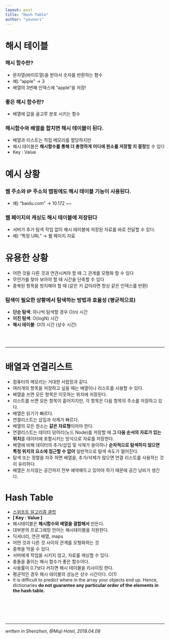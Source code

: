 ```yaml
---
layout: post
title: "Hash Table"
author: "younari"
---
```


# 해시 테이블

### 해시 함수란?
- 문자열(바이트열)을 받아서 숫자를 반환하는 함수
- 예) “apple” → 3
- 배열의 3번째 인덱스에 “apple”을 저장!

### 좋은 해시 함수란?
- 배열에 값을 골고루 분포 시키는 함수

### 해시함수와 배열을 합치면 해시 테이블이 된다.
- 배열과 리스트는 직접 메모리를 할당하지만 
- 해시 테이블은 **해시함수를 통해 더 총명하게 어디에 원소를 저장할 지 결정**할 수 있다
- Key : Value



# 예시 상황

### 웹 주소와 IP 주소의 맵핑에도 해시 테이블 기능이 사용된다.
- 예) “baidu.com” → 10.172 ~~

### 웹 페이지의 캐싱도 해시 테이블에 저장된다
- 서버가 추가 탐색 작업 없이 해시 테이블에 저장된 자료를 바로 전달할 수 있다.
- 예) “특정 URL” → 웹 페이지 자료 

# 유용한 상황
- 어떤 것을 다른 것과 연관시켜야 할 때 그 관계를 모형화 할 수 있다
- 무언가를 찾아 보아야 할 때 시간을 단축할 수 있다
- 중복된 항목을 방지해야 할 때 (같은 키 값이라면 항상 같은 인덱스를 반환)


### 탐색이 필요한 상황에서 탐색하는 방법과 효율성 (평균적으로)
- **단순 탐색**: 하나씩 탐색할 경우 O(n) 시간
- **이진 탐색**: O(logN) 시간
- **해시 테이블**: O(1) 시간 (상수 시간)


<br>
<br>
<hr>




# 배열과 연결리스트
- 컴퓨터의 메모리는 거대한 서랍장과 같다.
- 여러개의 항목을 저장하고 싶을 때는 배열이나 리스트를 사용할 수 있다.
- 배열을 쓰면 모든 항목은 이웃하는 위치에 저장된다.
- 리스트를 쓰면 모든 항목이 흩어지지만, 각 항목은 다음 항목의 주소를 저장하고 있다.
- 배열은 읽기가 빠르다.
- 연결리스트는 삽입과 삭제가 빠르다.
- 배열의 모든 원소는 **같은 자료형**이어야 한다.
- 연결리스트는 데이터 덩어리(노드 Node)를 저장할 때 **그 다음 순서의 자료가 있는 위치**를 데이터에 포함시키는 방식으로 자료를 저장한다.
- 배열에 비해 데이터의 추가/삽입 및 삭제가 용이하나 **순차적으로 탐색하지 않으면 특정 위치의 요소에 접근할 수 없어** 일반적으로 탐색 속도가 떨어진다.
- 탐색 또는 정렬을 자주 하면 배열을, 추가/삭제가 많으면 연결 리스트를 사용하는 것이 유리하다. 
- 배열은 쓰지않는 공간까지 전부 예약해두고 있어야 하기 때문에 공간 낭비가 생긴다.

# Hash Table
- [스위프트 알고리즘 클럽](https://github.com/raywenderlich/swift-algorithm-club/tree/master/Hash%20Table)
- **[ Key : Value ]**
- 해시테이블은 **해시함수와 배열을 결합해서** 만든다.
- 대부분의 프로그래밍 언어는 해시테이블을 지원한다.
- 딕셔너리, 연관 배열, maps
- 어떤 것과 다른 것 사이의 관계를 모형화하는 것
- 중복을 막을 수 있다.
- 서버에게 작업을 시키지 않고, 자료를 캐싱할 수 있다.
- 충돌을 줄이는 해시 함수가 좋은 함수이다.
- 사용률이 0.7보다 커지면 해시 테이블을 리사이징 한다.
- 평균적인 경우 해시 테이블의 성능은 상수 시간이다. O(1)
- It is difficult to predict where in the array your objects end up. Hence, dictionaries **do not guarantee any particular order of the elements in the hash table.**

<br>
<br>
<br>
<br>
<hr>

*written in Shenzhen, @Muji Hotel, 2018.04.08*
